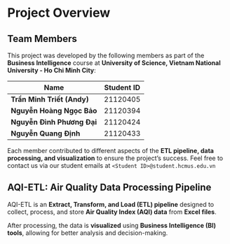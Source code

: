 
# Project Overview
## **Team Members**  
This project was developed by the following members as part of the **Business Intelligence** course at **University of Science, Vietnam National University - Ho Chi Minh City**:  

| Name              | Student ID  |
|------------------|------------|
| **Trần Minh Triết (Andy)** | 21120405    |
| **Nguyễn Hoàng Ngọc Bảo**      |  21120394  |
| **Nguyễn Đình Phương Đại**      | 21120424   |
| **Nguyễn Quang Định**      | 21120433   |

Each member contributed to different aspects of the **ETL pipeline, data processing, and visualization** to ensure the project’s success. Feel free to contact us via our student emails at `<Student ID>@student.hcmus.edu.vn`

## **AQI-ETL: Air Quality Data Processing Pipeline**

AQI-ETL is an **Extract, Transform, and Load (ETL) pipeline** designed to collect, process, and store **Air Quality Index (AQI) data** from **Excel files**.  

After processing, the data is **visualized** using **Business Intelligence (BI) tools**, allowing for better analysis and decision-making.

